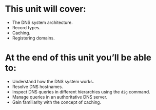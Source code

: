 # This unit will cover:
- The DNS system architecture.
- Record types.
- Caching.
- Registering domains. 

# At the end of this unit you’ll be able to:
- Understand how the DNS system works.
- Resolve DNS hostnames.
- Inspect DNS queries in different hierarchies using the `dig` command. 
- Manage queries in an authoritative DNS server.
- Gain familiarity with the concept of caching.